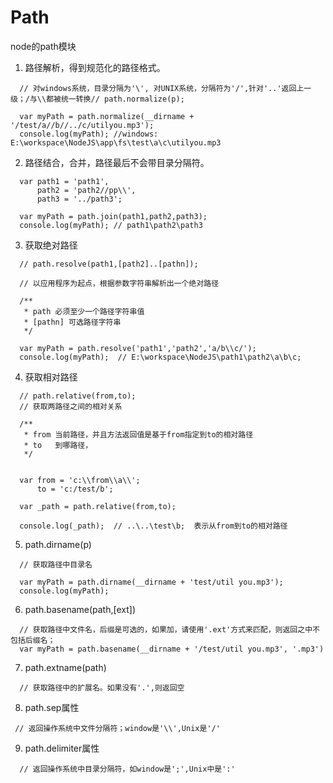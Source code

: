 # Path

node的path模块  

1. 路径解析，得到规范化的路径格式。  

```
  // 对windows系统，目录分隔为'\', 对UNIX系统，分隔符为'/',针对'..'返回上一级；/与\\都被统一转换// path.normalize(p);

  var myPath = path.normalize(__dirname + '/test/a//b//../c/utilyou.mp3');
  console.log(myPath); //windows: E:\workspace\NodeJS\app\fs\test\a\c\utilyou.mp3
```

2. 路径结合，合并，路径最后不会带目录分隔符。  

```
  var path1 = 'path1',
      path2 = 'path2//pp\\',
      path3 = '../path3';

  var myPath = path.join(path1,path2,path3);
  console.log(myPath); // path1\path2\path3
```

3. 获取绝对路径  

```
  // path.resolve(path1,[path2]..[pathn]);

  // 以应用程序为起点，根据参数字符串解析出一个绝对路径

  /**
   * path 必须至少一个路径字符串值
   * [pathn] 可选路径字符串
   */

  var myPath = path.resolve('path1','path2','a/b\\c/');
  console.log(myPath);  // E:\workspace\NodeJS\path1\path2\a\b\c;
```


4. 获取相对路径

```
  // path.relative(from,to);
  // 获取两路径之间的相对关系

  /**
   * from 当前路径，并且方法返回值是基于from指定到to的相对路径
   * to   到哪路径，
   */


  var from = 'c:\\from\\a\\';
      to = 'c:/test/b';

  var _path = path.relative(from,to);

  console.log(_path);  // ..\..\test\b;  表示从from到to的相对路径
```

5. path.dirname(p)

```
  // 获取路径中目录名

  var myPath = path.dirname(__dirname + 'test/util you.mp3');
  console.log(myPath);
```

6. path.basename(path,[ext])

```
  // 获取路径中文件名，后缀是可选的，如果加，请使用'.ext'方式来匹配，则返回之中不包括后缀名； 
  var myPath = path.basename(__dirname + '/test/util you.mp3', '.mp3')
```

7. path.extname(path)

```
  // 获取路径中的扩展名。如果没有'.',则返回空
```

8. path.sep属性

```
 // 返回操作系统中文件分隔符；window是'\\',Unix是'/'
```

9. path.delimiter属性

```
  // 返回操作系统中目录分隔符，如window是';',Unix中是':'
```

